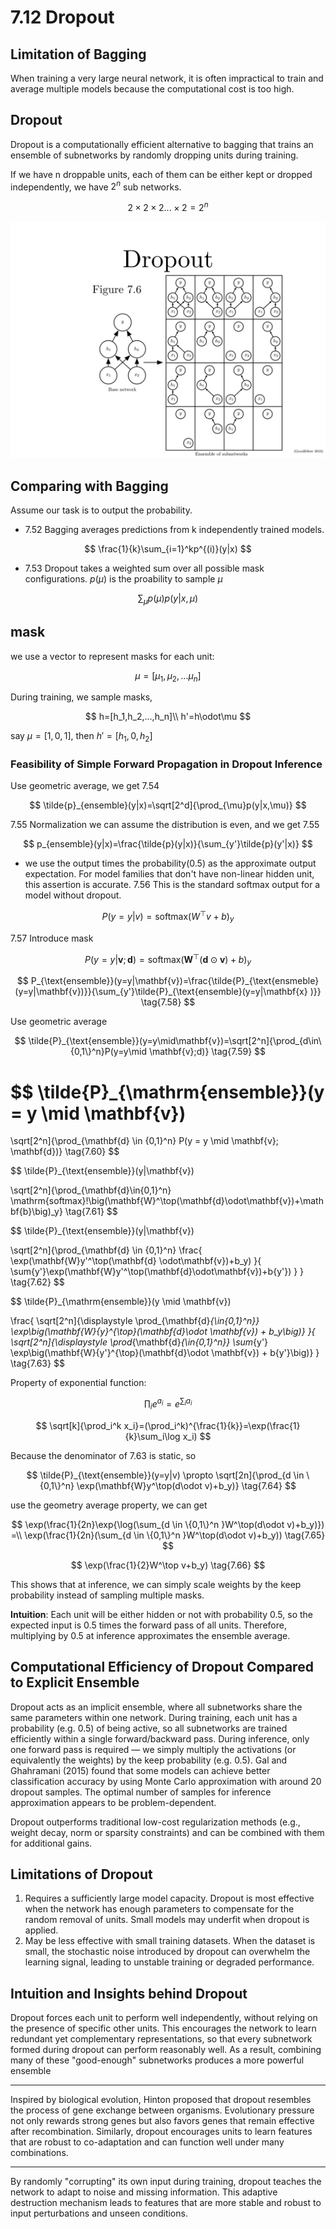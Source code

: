 # 7.12 Dropout

## Limitation of Bagging
When training a very large neural network, it is often impractical to train and average multiple models because the computational cost is too high.

## Dropout
Dropout is a computationally efficient alternative to bagging that trains an ensemble of subnetworks by randomly dropping units during training.

If we have n droppable units, each of them can be either kept or dropped independently, we have $2^n$ sub networks.

$$
2\times2\times2\text{...}\times2=2^n
$$

![dropout](dropout.png)

## Comparing with Bagging
Assume our task is to output the probability.
- 7.52
Bagging averages predictions from k independently trained models.

$$
\frac{1}{k}\sum_{i=1}^kp^{(i)}(y|x)
$$

- 7.53
Dropout takes a weighted sum over all possible mask configurations.
$p(\mu)$ is the proability to sample $\mu$

$$
\sum_\mu p(\mu)p(y|x,\mu)
$$

## mask
we use a vector to represent masks for each unit:

$$
\mu=[\mu_1,\mu_2,...\mu_n]
$$

During training, we sample masks,

$$
h=[h_1,h_2,...,h_n]\\
h'=h\odot\mu
$$

say $\mu=[1,0,1]$, then $h'=[h_1,0,h_2]$

### **Feasibility of Simple Forward Propagation in Dropout Inference**
Use geometric average, we get
7.54

$$
\tilde{p}_{ensemble}(y|x)=\sqrt[2^d]{\prod_{\mu}p(y|x,\mu)}
$$

7.55 Normalization
we can assume the distribution is even, and we get
7.55

$$
p_{ensemble}(y|x)=\frac{\tilde{p}(y|x)}{\sum_{y'}\tilde{p}(y'|x)}
$$

- we use the output times the probability(0.5) as the approximate output expectation.
For model families that don't have non-linear hidden unit, this assertion is accurate.
7.56
This is the standard softmax output for a model without dropout.

$$
P(y=y|v)=\text{softmax}(W^\top v+b)_y
$$

7.57
Introduce mask

$$
P(y=y|\mathbf{v};\mathbf{d})=\text{softmax}(\mathbf{W}^\top (\mathbf{d}\odot\mathbf{v})+b)_y \tag{7.57}
$$

$$
P_{\text{ensemble}}(y=y|\mathbf{v})=\frac{\tilde{P}_{\text{ensmeble}(y=y|\mathbf{v})}}{\sum_{y'}\tilde{P}_{\text{ensemble}(y=y|\mathbf{x}
)}} \tag{7.58}
$$

Use geometric average

$$
\tilde{P}_{\text{ensemble}}(y=y\mid\mathbf{v})=\sqrt[2^n]{\prod_{d\in\{0,1\}^n}P(y=y\mid \mathbf{v};d)} \tag{7.59}
$$

$$
\tilde{P}_{\mathrm{ensemble}}(y = y \mid \mathbf{v})
=
\sqrt[2^n]{\prod_{\mathbf{d} \in {0,1}^n} P(y = y \mid \mathbf{v}; \mathbf{d})} \tag{7.60}
$$

$$
\tilde{P}_{\text{ensemble}}(y|\mathbf{v})

\sqrt[2^n]{\prod_{\mathbf{d}\in\{0,1\}^n}
\mathrm{softmax}\!\big(\mathbf{W}^\top(\mathbf{d}\odot\mathbf{v})+\mathbf{b}\big)_y}
\tag{7.61}
$$

$$
\tilde{P}_{\text{ensemble}}(y|\mathbf{v})

\sqrt[2^n]{\prod_{\mathbf{d} \in \{0,1\}^n}
\frac{
\exp(\mathbf{W}y'^\top(\mathbf{d} \odot\mathbf{v})+b_y)
}{
\sum{y'}\exp(\mathbf{W}y'^\top(\mathbf{d}\odot\mathbf{v})+b{y'})
}
}
\tag{7.62}
$$

$$
\tilde{P}_{\mathrm{ensemble}}(y \mid \mathbf{v})

\frac{
\sqrt[2^n]{\displaystyle \prod_{\mathbf{d}_{\in{0,1}^n}}
\exp\big(\mathbf{W}{y}^{\top}(\mathbf{d}\odot \mathbf{v}) + b_y\big)}
}{
\sqrt[2^n]{\displaystyle \prod_{\mathbf{d}_{\in{0,1}^n}}
\sum_{y'} \exp\big(\mathbf{W}{y'}^{\top}(\mathbf{d}\odot \mathbf{v}) + b{y'}\big)}
}
\tag{7.63}
$$

Property of exponential function:

$$
\prod_ie^{a_i}=e^{\sum_i a_i}
$$

$$
\sqrt[k]{\prod_i^k x_i}=(\prod_i^k)^{\frac{1}{k}}=\exp(\frac{1}{k}\sum_i\log x_i)
$$

Because the denominator of 7.63 is static, so

$$
\tilde{P}_{\text{ensemble}}(y=y|v) \propto \sqrt[2n]{\prod_{d \in \{0,1\}^n} \exp(\mathbf{W}y^\top(d\odot v)+b_y)} \tag{7.64}
$$

use the geometry average property, we can get

$$
\exp(\frac{1}{2n}\exp{\log(\sum_{d \in \{0,1\}^n }W^\top(d\odot v)+b_y)}) =\\
\exp(\frac{1}{2n}(\sum_{d \in \{0,1\}^n }W^\top(d\odot v)+b_y)) \tag{7.65}
$$

$$
\exp(\frac{1}{2}W^\top v+b_y) \tag{7.66}
$$

This shows that at inference, we can simply scale weights by the keep probability instead of sampling multiple masks.

**Intuition**: Each unit will be either hidden or not with probability 0.5, so the expected input is 0.5 times the forward pass of all units. Therefore, multiplying by 0.5 at inference approximates the ensemble average.

## Computational Efficiency of Dropout Compared to Explicit Ensemble
Dropout acts as an implicit ensemble, where all subnetworks share the same parameters within one network.
During training, each unit has a probability (e.g. 0.5) of being active, so all subnetworks are trained efficiently within a single forward/backward pass.
During inference, only one forward pass is required — we simply multiply the activations (or equivalently the weights) by the keep probability (e.g. 0.5).
Gal and Ghahramani (2015) found that some models can achieve better classification accuracy by using Monte Carlo approximation with around 20 dropout samples. The optimal number of samples for inference approximation appears to be problem-dependent.

Dropout outperforms traditional low-cost regularization methods (e.g., weight decay, norm or sparsity constraints) and can be combined with them for additional gains.

## Limitations of Dropout
1. Requires a sufficiently large model capacity.
	Dropout is most effective when the network has enough parameters to compensate for the random removal of units. Small models may underfit when dropout is applied.
2. May be less effective with small training datasets.
	When the dataset is small, the stochastic noise introduced by dropout can overwhelm the learning signal, leading to unstable training or degraded performance.

## Intuition and Insights behind Dropout  

Dropout forces each unit to perform well independently, without relying on the presence of specific other units.
This encourages the network to learn redundant yet complementary representations,
so that every subnetwork formed during dropout can perform reasonably well.
As a result, combining many of these "good-enough" subnetworks produces a more powerful ensemble

---
Inspired by biological evolution, Hinton proposed that dropout resembles the process of gene exchange between organisms.
Evolutionary pressure not only rewards strong genes but also favors genes that remain effective after recombination.
Similarly, dropout encourages units to learn features that are robust to co-adaptation and can function well under many combinations.

---
By randomly "corrupting" its own input during training, dropout teaches the network to adapt to noise and missing information.
This adaptive destruction mechanism leads to features that are more stable and robust to input perturbations and unseen conditions.
